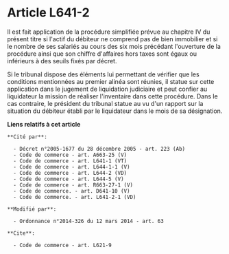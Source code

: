 # Article L641-2

Il est fait application de la procédure simplifiée prévue au chapitre IV du présent titre si l'actif du débiteur ne comprend
pas de bien immobilier et si le nombre de ses salariés au cours des six mois précédant l'ouverture de la procédure ainsi que
son chiffre d'affaires hors taxes sont égaux ou inférieurs à des seuils fixés par décret. 

Si le tribunal dispose des éléments lui permettant de vérifier que les conditions mentionnées au premier alinéa sont réunies,
il statue sur cette application dans le jugement de liquidation judiciaire et peut confier au liquidateur la mission de
réaliser l'inventaire dans cette procédure. Dans le cas contraire, le président du tribunal statue au vu d'un rapport sur la
situation du débiteur établi par le liquidateur dans le mois de sa désignation.

**Liens relatifs à cet article**

	**Cité par**:

	  - Décret n°2005-1677 du 28 décembre 2005 - art. 223 (Ab)
	  - Code de commerce - art. A663-25 (V)
	  - Code de commerce - art. L641-1 (VT)
	  - Code de commerce - art. L644-1-1 (V)
	  - Code de commerce - art. L644-2 (VD)
	  - Code de commerce - art. L644-5 (V)
	  - Code de commerce - art. R663-27-1 (V)
	  - Code de commerce. - art. D641-10 (V)
	  - Code de commerce. - art. L641-2-1 (VD)

	**Modifié par**:

	  - Ordonnance n°2014-326 du 12 mars 2014 - art. 63

	**Cite**:

	  - Code de commerce - art. L621-9
